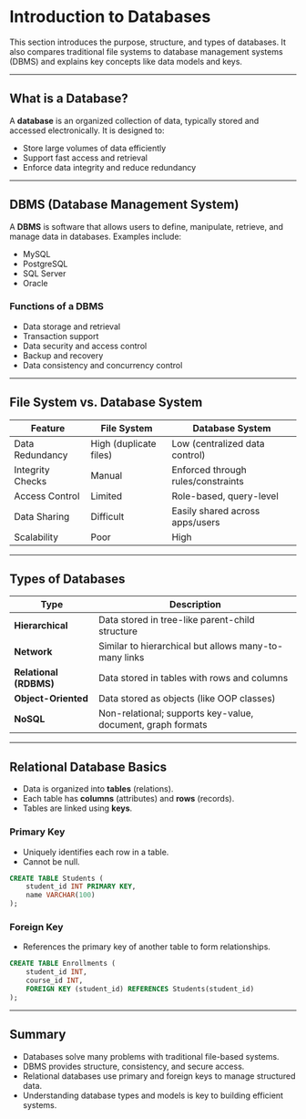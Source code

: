 # Introduction to Databases

This section introduces the purpose, structure, and types of databases. It also compares traditional file systems to database management systems (DBMS) and explains key concepts like data models and keys.

---

## What is a Database?

A **database** is an organized collection of data, typically stored and accessed electronically. It is designed to:

- Store large volumes of data efficiently
- Support fast access and retrieval
- Enforce data integrity and reduce redundancy

---

## DBMS (Database Management System)

A **DBMS** is software that allows users to define, manipulate, retrieve, and manage data in databases. Examples include:

- MySQL
- PostgreSQL
- SQL Server
- Oracle

### Functions of a DBMS

- Data storage and retrieval
- Transaction support
- Data security and access control
- Backup and recovery
- Data consistency and concurrency control

---

## File System vs. Database System

| Feature           | File System                       | Database System                   |
|------------------|------------------------------------|-----------------------------------|
| Data Redundancy  | High (duplicate files)             | Low (centralized data control)    |
| Integrity Checks | Manual                             | Enforced through rules/constraints|
| Access Control   | Limited                            | Role-based, query-level           |
| Data Sharing     | Difficult                          | Easily shared across apps/users   |
| Scalability      | Poor                               | High                              |

---

## Types of Databases

| Type               | Description |
|--------------------|-------------|
| **Hierarchical**   | Data stored in tree-like parent-child structure |
| **Network**        | Similar to hierarchical but allows many-to-many links |
| **Relational (RDBMS)** | Data stored in tables with rows and columns |
| **Object-Oriented**| Data stored as objects (like OOP classes) |
| **NoSQL**          | Non-relational; supports key-value, document, graph formats |

---

## Relational Database Basics

- Data is organized into **tables** (relations).
- Each table has **columns** (attributes) and **rows** (records).
- Tables are linked using **keys**.

### Primary Key

- Uniquely identifies each row in a table.
- Cannot be null.

```sql
CREATE TABLE Students (
    student_id INT PRIMARY KEY,
    name VARCHAR(100)
);
```

### Foreign Key

- References the primary key of another table to form relationships.

```sql
CREATE TABLE Enrollments (
    student_id INT,
    course_id INT,
    FOREIGN KEY (student_id) REFERENCES Students(student_id)
);
```

---

## Summary

- Databases solve many problems with traditional file-based systems.
- DBMS provides structure, consistency, and secure access.
- Relational databases use primary and foreign keys to manage structured data.
- Understanding database types and models is key to building efficient systems.

